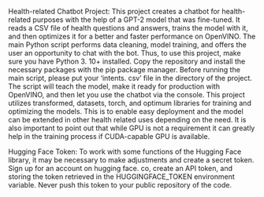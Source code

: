 Health-related Chatbot Project:
 This project creates a chatbot for health-related purposes with the help of a GPT-2 model that was fine-tuned. It reads a CSV file of health questions and answers, trains the model with it, and then optimizes it for a better and faster performance on OpenVINO. The main Python script performs data cleaning, model training, and offers the user an opportunity to chat with the bot. 
 Thus, to use this project, make sure you have Python 3. 10+ installed. Copy the repository and install the necessary packages with the pip package manager. Before running the main script, please put your ‘intents. csv’ file in the directory of the project. The script will teach the model, make it ready for production with OpenVINO, and then let you use the chatbot via the console. 
 This project utilizes transformed, datasets, torch, and optimum libraries for training and optimizing the models. This is to enable easy deployment and the model can be extended in other health related uses depending on the need. It is also important to point out that while GPU is not a requirement it can greatly help in the training process if CUDA-capable GPU is available.

Hugging Face Token:
To work with some functions of the Hugging Face library, it may be necessary to make adjustments and create a secret token. Sign up for an account on hugging face. co, create an API token, and storing the token retrieved in the HUGGINGFACE_TOKEN environment variable. Never push this token to your public repository of the code.
